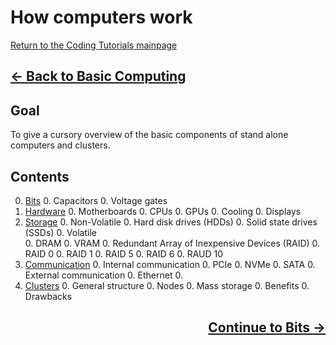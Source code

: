 # How computers work

[Return to the Coding Tutorials mainpage](https://luger-lab.github.io/coding-tutorials/)

## <div style="text-align: left"> [&larr; Back to Basic Computing](https://luger-lab.github.io/coding-tutorials/basic_computing/)

## Goal
To give a cursory overview of the basic components of stand alone computers and clusters.

## Contents
0. [Bits](https://luger-lab.github.io/coding-tutorials/basic_computing_computers/bits/)
    0. Capacitors
    0. Voltage gates
0. [Hardware](https://luger-lab.github.io/coding-tutorials/basic_computing_computers/hardware/)
    0. Motherboards
    0. CPUs
    0. GPUs
    0. Cooling
    0. Displays
0. [Storage](https://luger-lab.github.io/coding-tutorials/basic_computing_computers/storage/)
    0. Non-Volatile
        0. Hard disk drives (HDDs)
        0. Solid state drives (SSDs)
    0. Volatile  
        0. DRAM
        0. VRAM
    0. Redundant Array of Inexpensive Devices (RAID)
        0. RAID 0
        0. RAID 1
        0. RAID 5
        0. RAID 6
        0. RAUD 10
0. [Communication](https://luger-lab.github.io/coding-tutorials/basic_computing_computers/communication/)
    0. Internal communication
        0. PCIe
        0. NVMe
        0. SATA
    0. External communication
        0. Ethernet
        0.
0. [Clusters](https://luger-lab.github.io/coding-tutorials/basic_computing_computers/clusters/)
    0. General structure
        0. Nodes
        0. Mass storage
    0. Benefits
    0. Drawbacks

## <div style="text-align: right"> [Continue to Bits &rarr;](https://luger-lab.github.io/coding-tutorials/basic_computing_computers/bits/)
